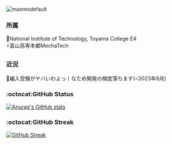 ![maxresdefault](https://github.com/Issaimaru/Issaimaru/assets/80198387/bf552d48-2cb8-4d5f-a051-20a1f474a1c8)
### 所属

🔭National Institute of Technology, Toyama College E4<br>
⚡富山高専本郷MechaTech

### 近況
🌱編入受験がヤバいわよっ！なため開発の頻度落ちます(~2023年9月)

### :octocat:GitHub Status<br>
[![Anurag's GitHub stats](https://github-readme-stats.vercel.app/api?username=Issaimaru&theme=tokyonight)](https://github.com/Issaimaru/github-readme-stats)

### :octocat:GitHub Streak<br>
[![GitHub Streak](http://github-readme-streak-stats.herokuapp.com?user=issaimaru&theme=tokyonight&hide_border=true)](https://git.io/streak-stats)<br>

<!--
**Issaimaru/Issaimaru** is a ✨ _special_ ✨ repository because its `README.md` (this file) appears on your GitHub profile.

Here are some ideas to get you started:

- 🔭 I’m currently working on ...
- 🌱 I’m currently learning ...
- 👯 I’m looking to collaborate on ...
- 🤔 I’m looking for help with ...
- 💬 Ask me about ...
- 📫 How to reach me: ...
- 😄 Pronouns: ...
- ⚡ Fun fact: ...
-->
